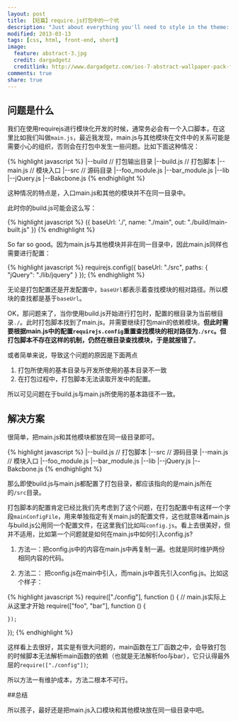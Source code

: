 ```yaml
---
layout: post
title: 【短篇】require.js打包中的一个坑
description: "Just about everything you'll need to style in the theme: headings, paragraphs, blockquotes, tables, code blocks, and more."
modified: 2013-03-13
tags: [css, html, front-end, short]
image:
  feature: abstract-3.jpg
  credit: dargadgetz
  creditlink: http://www.dargadgetz.com/ios-7-abstract-wallpaper-pack-for-iphone-5-and-ipod-touch-retina/
comments: true
share: true
---
```


## 问题是什么

我们在使用requirejs进行模块化开发的时候，通常务必会有一个入口脚本，在这里比如我们叫做`main.js`，最近我发现，main.js与其他模块在文件中的关系可能是需要小心的组织，否则会在打包中发生一些问题。比如下面这种情况：

{% highlight javascript %}
|--build // 打包输出目录
|--build.js // 打包脚本
|--main.js // 模块入口
|--src // 源码目录
    |--foo_module.js
    |--bar_module.js
    |--lib
        |--jQuery.js
        |--Bakcbone.js
{% endhighlight %}

这种情况的特点是，入口main.js和其他的模块并不在同一目录中。

此时你的build.js可能会这么写：

{% highlight javascript %}
({
    baseUrl: './',
    name: "./main",
    out: "./build/main-built.js"
})
{% endhighlight %}

So far so good。因为main.js与其他模块并非在同一目录中，因此main.js同样也需要进行配置：

{% highlight javascript %}
requirejs.config({
    baseUrl: "./src",
    paths: {
        "jQuery": "./lib/jquery"
    }
});
{% endhighlight %}

无论是打包配置还是开发配置中，`baseUrl`都表示着查找模块的相对路径。所以模块的查找都是基于`baseUrl`。

OK，那问题来了，当你使用build.js开始进行打包时，配置的根目录为当前根目录`./`。此时打包脚本找到了main.js。并需要继续打包main的依赖模块。**但此时需要根据main.js中的配置`requirejs.config`重置查找模块的相对路径为`./src`。但打包脚本不存在这样的机制，仍然在根目录查找模块，于是就报错了**。

或者简单来说，导致这个问题的原因是下面两点

1. 打包所使用的基本目录与开发所使用的基本目录不一致
2. 在打包过程中，打包脚本无法读取开发中的配置。

所以可见问题在于build.js与main.js所使用的基本路径不一致。

## 解决方案

很简单，把main.js和其他模块都放在同一级目录即可。

{% highlight javascript %}
|--build.js // 打包脚本
|--src // 源码目录
    |--main.js // 模块入口
    |--foo_module.js
    |--bar_module.js
    |--lib
        |--jQuery.js
        |--Bakcbone.js
{% endhighlight %}

那么即使build.js与main.js都配置了打包目录，都应该指向的是main.js所在的`/src`目录。

打包脚本的配置肯定已经比我们先考虑到了这个问题，在打包配置中有这样一个字段`mainConfigFile`，用来单独指定有关main.js的配置文件，这也就意味着main.js与build.js公用同一个配置文件，在这里我们比如叫`config.js`。看上去很美好，但并不适用，比如第一个问题就是如何在main.js中如何引入config.js?


1. 方法一：把config.js中的内容在main.js中再复制一遍。也就是同时维护两份相同内容的代码。

2. 方法二： 把config.js在main中引入，而main.js中首先引入config.js。比如这个样子：

{% highlight javascript %}
require(["./config"], function () {
    // main.js实际上从这里才开始
    require(["foo", "bar"], function () {

    });
});
{% endhighlight %}

这样看上去很好，其实是有很大问题的，main函数在工厂函数之中，会导致打包的时候脚本无法解析main函数的依赖（也就是无法解析foo与bar），它只认得最外层的`require(["./config"])`;

所以方法一有维护成本，方法二根本不可行。

##总结

所以孩子，最好还是把main.js入口模块和其他模块放在同一级目录中吧。





